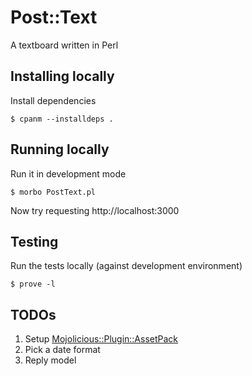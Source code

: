 # Post::Text

A textboard written in Perl

## Installing locally

Install dependencies

    $ cpanm --installdeps .

## Running locally

Run it in development mode

    $ morbo PostText.pl

Now try requesting http://localhost:3000

## Testing

Run the tests locally (against development environment)

    $ prove -l

## TODOs

1. Setup [Mojolicious::Plugin::AssetPack](https://metacpan.org/pod/Mojolicious::Plugin::AssetPack)
1. Pick a date format
1. Reply model
